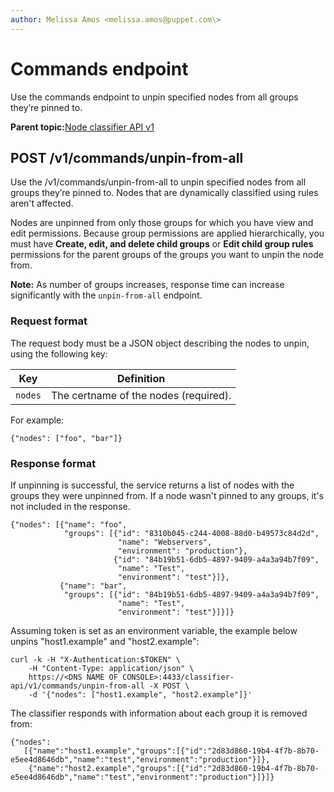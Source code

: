 ```yaml
---
author: Melissa Amos <melissa.amos@puppet.com\>
---
```


# Commands endpoint

Use the commands endpoint to unpin specified nodes from all groups they’re pinned to.

**Parent topic:**[Node classifier API v1](node_classifier_service_api.md)

## POST /v1/commands/unpin-from-all

Use the /v1/commands/unpin-from-all to unpin specified nodes from all groups they’re pinned to. Nodes that are dynamically classified using rules aren't affected.

Nodes are unpinned from only those groups for which you have view and edit permissions. Because group permissions are applied hierarchically, you must have **Create, edit, and delete child groups** or **Edit child group rules** permissions for the parent groups of the groups you want to unpin the node from.

**Note:** As number of groups increases, response time can increase significantly with the `unpin-from-all` endpoint.

### Request format

The request body must be a JSON object describing the nodes to unpin, using the following key:

|Key|Definition|
|---|----------|
|`nodes`|The certname of the nodes \(required\).|

For example:

```
{"nodes": ["foo", "bar"]}
```

### Response format

If unpinning is successful, the service returns a list of nodes with the groups they were unpinned from. If a node wasn't pinned to any groups, it's not included in the response.

```
{"nodes": [{"name": "foo",
            "groups": [{"id": "8310b045-c244-4008-88d0-b49573c84d2d",
                        "name": "Webservers",
                        "environment": "production"},
                       {"id": "84b19b51-6db5-4897-9409-a4a3a94b7f09",
                        "name": "Test",
                        "environment": "test"}]},
           {"name": "bar",
            "groups": [{"id": "84b19b51-6db5-4897-9409-a4a3a94b7f09",
                        "name": "Test",
                        "environment": "test"}]}]}
```

Assuming token is set as an environment variable, the example below unpins "host1.example" and "host2.example":

```
curl -k -H "X-Authentication:$TOKEN" \
    -H "Content-Type: application/json" \
    https://<DNS NAME OF CONSOLE>:4433/classifier-api/v1/commands/unpin-from-all -X POST \
    -d '{"nodes": ["host1.example", "host2.example"]}'
```

The classifier responds with information about each group it is removed from:

```
{"nodes":
   [{"name":"host1.example","groups":[{"id":"2d83d860-19b4-4f7b-8b70-e5ee4d8646db","name":"test","environment":"production"}]}, 
    {"name":"host2.example","groups":[{"id":"2d83d860-19b4-4f7b-8b70-e5ee4d8646db","name":"test","environment":"production"}]}]}
```

